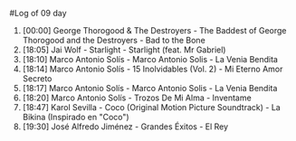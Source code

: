 #Log of 09 day

1. [00:00] George Thorogood & The Destroyers - The Baddest of George Thorogood and the Destroyers - Bad to the Bone
1. [18:05] Jai Wolf - Starlight - Starlight (feat. Mr Gabriel)
1. [18:10] Marco Antonio Solís - Marco Antonio Solis - La Venia Bendita
1. [18:14] Marco Antonio Solís - 15 Inolvidables (Vol. 2) - Mi Eterno Amor Secreto
1. [18:17] Marco Antonio Solís - Marco Antonio Solis - La Venia Bendita
1. [18:20] Marco Antonio Solís - Trozos De Mi Alma - Inventame
1. [18:47] Karol Sevilla - Coco (Original Motion Picture Soundtrack) - La Bikina (Inspirado en "Coco")
1. [19:30] José Alfredo Jiménez - Grandes Éxitos - El Rey
